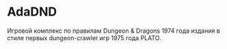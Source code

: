 # AdaDND
Игровой комплекс по правилам Dungeon & Dragons 1974 года издания в стиле первых dungeon-crawler игр 1975 года PLATO.

